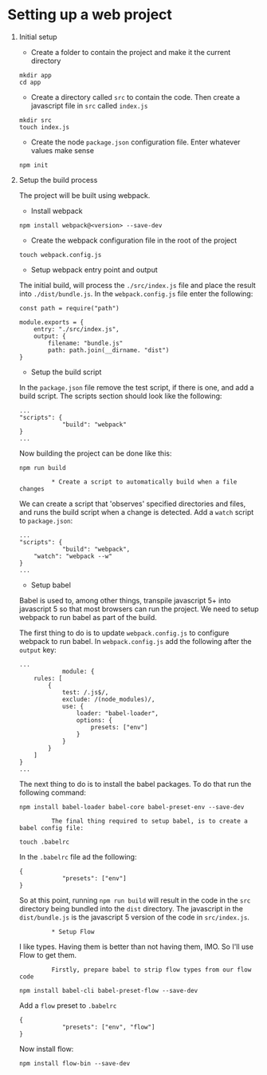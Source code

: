 # Setting up a web project
 
1. Initial setup
 
    * Create a folder to contain the project and make it the current directory
 
    ```
    mkdir app
    cd app
    ```
    * Create a directory called ```src``` to contain the code. Then create a javascript file in ```src``` called ```index.js```
 
    ```   
    mkdir src
    touch index.js
    ```
 
    * Create the node ```package.json``` configuration file. Enter whatever values make sense
 
    ```
    npm init
    ```
   
2. Setup the build process
 
   The project will be built using webpack.
 
    * Install webpack
 
    ```      
    npm install webpack@<version> --save-dev
    ```
 
    * Create the webpack configuration file in the root of the project
 
    ```  
    touch webpack.config.js
    ```
 
    * Setup webpack entry point and output
   
    The initial build, will process the ```./src/index.js``` file and place the result into ```./dist/bundle.js```. In the ```webpack.config.js``` file enter the following:
   
    ```
    const path = require("path")
   
    module.exports = {
        entry: "./src/index.js",
        output: {
            filename: "bundle.js"
            path: path.join(__dirname. "dist")
    }
    ```
   
    * Setup the build script
   
    In the ```package.json``` file remove the test script, if there is one, and add a build script. The scripts section should look like the following:
   
    ```
    ...
    "scripts": {
                "build": "webpack"
    }
    ...
    ```
    Now building the project can be done like this:
   
    ```
    npm run build
    ```
 
                * Create a script to automatically build when a file changes
   
    We can create a script that 'observes' specified directories and files, and runs the build script when a change is detected. Add a ```watch``` script to ```package.json```:
   
    ```
    ...
    "scripts": {
                "build": "webpack",
        "watch": "webpack --w"
    }
    ...
    ```
   
    * Setup babel
   
    Babel is used to, among other things, transpile javascript 5+ into javascript 5 so that most browsers can run the project. We need to setup webpack to run babel as part of the build.
    
    The first thing to do is to update ```webpack.config.js``` to configure webpack to run babel. In ```webpack.config.js``` add the following after the ```output``` key:
   
    ```
    ...
                module: {
        rules: [
            {
                test: /.js$/,
                exclude: /(node_modules)/,
                use: {
                    loader: "babel-loader",
                    options: {
                        presets: ["env"]
                    }
                }
            }
        ]
    }
    ...
    ```
   
    The next thing to do is to install the babel packages. To do that run the following command:
   
    ```
    npm install babel-loader babel-core babel-preset-env --save-dev
    ```
 
                The final thing required to setup babel, is to create a babel config file:
   
    ```
    touch .babelrc
    ```
   
    In the ```.babelrc``` file ad the following:
   
    ```
    {
                "presets": ["env"]
    }
    ```
   
    So at this point, running ```npm run build``` will result in the code in the ```src``` directory being bundled into the ```dist``` directory. The javascript in the ```dist/bundle.js``` is the javascript 5 version of the code in ```src/index.js```.
   
                * Setup Flow
   
    I like types. Having them is better than not having them, IMO. So I'll use Flow to get them.
   
                Firstly, prepare babel to strip flow types from our flow code
   
    ```
    npm install babel-cli babel-preset-flow --save-dev
    ```
   
    Add a ```flow``` preset to ```.babelrc```
   
    ```
    {
                "presets": ["env", "flow"]
    }
    ```
   
    Now install flow:
   
    ```
    npm install flow-bin --save-dev
    ```
